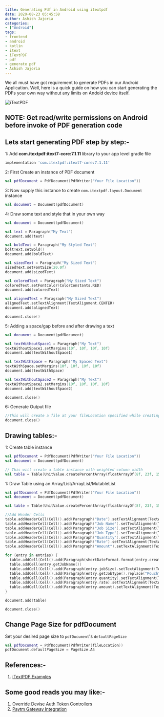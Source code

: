 ```yaml
---
title: Generating Pdf in Android using itextpdf
date: 2020-08-23 05:45:58
author: Ashish Jajoria
categories:
- ["Android"]
tags: 
- frontend
- android
- kotlin
- itext
- iTextPDF
- pdf
- generate pdf
- Ashish Jajoria
---
```


We all must have got requirement to generate PDFs in our Android Application. Well, here is a quick guide on how you can start generating the PDFs your own way without any limits on Andoid device itself.

![iTextPDF](/blog/Android/generating-pdf-in-android-using-itextpdf/itext-logo.png)

## NOTE: Get read/write permissions on Android before invoke of PDF generation code

## Lets start generating PDF step by step:-

1: Add **com.itextpdf:itext7-core:7.1.11** library to your app level gradle file

```groovy
implementation 'com.itextpdf:itext7-core:7.1.11'
```

2:  First Create an instance of PDF document

```kotlin
val pdfDocument = PdfDocument(PdfWriter("Your File Location"))
```

3: Now supply this instance to create `com.itextpdf.layout.Document` instance

```kotlin
val document = Document(pdfDocument)
```

4: Draw some text and style that in your own way

```kotlin
val document = Document(pdfDocument)

val text = Paragraph("My Text")
document.add(text)

val boldText = Paragraph("My Styled Text")
boltText.setBold()
document.add(boldText)

val sizedText = Paragraph("My Sized Text")
sizedText.setFontSize(20.0f)
document.add(sizedText)

val coloredText = Paragraph("My Sized Text")
coloredText.setFontColor(ColorConstants.RED)
document.add(coloredText)

val alignedText = Paragraph("My Sized Text")
alignedText.setTextAlignment(TextAlignment.CENTER)
document.add(alignedText)

document.close()
```

5: Adding a space/gap before and after drawing a text

```kotlin
val document = Document(pdfDocument)

val textWithoutSpace1 = Paragraph("My Text")
textWithoutSpace1.setMargins(10f, 10f, 10f, 10f)
document.add(textWithoutSpace1)

val textWithSpace = Paragraph("My Spaced Text")
textWithSpace.setMargins(10f, 10f, 10f, 10f)
document.add(textWithSpace)

val textWithoutSpace2 = Paragraph("My Text")
textWithoutSpace2.setMargins(10f, 10f, 10f, 10f)
document.add(textWithoutSpace2)

document.close()
```

6: Generate Output file

```kotlin
//This will create a file at your fileLocation specified while creating PdfDocument instance
document.close()
```

## Drawing tables:-

1: Create table instance

```kotlin
val pdfDocument = PdfDocument(PdfWriter("Your File Location"))
val document = Document(pdfDocument)

// This will create a table instance with weighted column width
val table = Table(UnitValue.createPercentArray(floatArrayOf(8f, 23f, 15f, 15f, 12f, 12f, 15f))).useAllAvailableWidth()
```

1: Draw Table using an Array/List/ArrayList/MutableList

```kotlin
val pdfDocument = PdfDocument(PdfWriter("Your File Location"))
val document = Document(pdfDocument)

val table = Table(UnitValue.createPercentArray(floatArrayOf(8f, 23f, 15f, 15f, 12f, 12f, 15f))).useAllAvailableWidth()

//Add Header Cells
table.addHeaderCell(Cell().add(Paragraph("Date").setTextAlignment(TextAlignment.CENTER)))
table.addHeaderCell(Cell().add(Paragraph("Job Name").setTextAlignment(TextAlignment.CENTER)))
table.addHeaderCell(Cell().add(Paragraph("Job Size").setTextAlignment(TextAlignment.CENTER)))
table.addHeaderCell(Cell().add(Paragraph("Job Type").setTextAlignment(TextAlignment.CENTER)))
table.addHeaderCell(Cell().add(Paragraph("Quantity").setTextAlignment(TextAlignment.CENTER)))
table.addHeaderCell(Cell().add(Paragraph("Rate").setTextAlignment(TextAlignment.CENTER)))
table.addHeaderCell(Cell().add(Paragraph("Amount").setTextAlignment(TextAlignment.CENTER)))

for (entry in entries) {
  table.addCell(Cell().add(Paragraph(shortDateFormat.format(entry.createdOn)).setTextAlignment(TextAlignment.CENTER)))
  table.addCell(entry.getJobName())
  table.addCell(Cell().add(Paragraph(entry.jobSize).setTextAlignment(TextAlignment.CENTER)))
  table.addCell(Cell().add(Paragraph(entry.getJobType().replace("Pouch", "")).setTextAlignment(TextAlignment.CENTER)))
  table.addCell(Cell().add(Paragraph(entry.quantity).setTextAlignment(TextAlignment.CENTER)))
  table.addCell(Cell().add(Paragraph(entry.rate).setTextAlignment(TextAlignment.CENTER)))
  table.addCell(Cell().add(Paragraph(entry.amount).setTextAlignment(TextAlignment.RIGHT)))
}

document.add(table)

document.close()
```

## Change Page Size for pdfDocument

Set your desired page size to `pdfDocument`'s `defaultPageSize`

```kotlin
val pdfDocument = PdfDocument(PdfWriter(fileLocation))
pdfDocument.defaultPageSize = PageSize.A4
```

## References:-

1. [iTextPDF Examples](https://kb.itextpdf.com/home/it7kb/examples)

## Some good reads you may like:-

1. [Override Devise Auth Token Controllers](https://nayan.co/blog/Ruby-on-Rails/override-devise-auth-token-controllers/)
2. [Paytm Gateway Integration](https://nayan.co/blog/Ruby-on-Rails/paytm-gateway-integration/)
